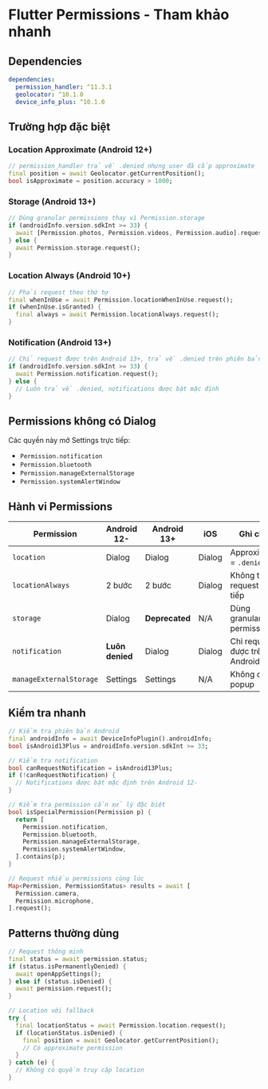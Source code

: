 # Flutter Permissions - Tham khảo nhanh

## Dependencies
```yaml
dependencies:
  permission_handler: ^11.3.1
  geolocator: ^10.1.0
  device_info_plus: ^10.1.0
```

## Trường hợp đặc biệt

### Location Approximate (Android 12+)
```dart
// permission_handler trả về .denied nhưng user đã cấp approximate
final position = await Geolocator.getCurrentPosition();
bool isApproximate = position.accuracy > 1000;
```

### Storage (Android 13+)
```dart
// Dùng granular permissions thay vì Permission.storage
if (androidInfo.version.sdkInt >= 33) {
  await [Permission.photos, Permission.videos, Permission.audio].request();
} else {
  await Permission.storage.request();
}
```

### Location Always (Android 10+)
```dart
// Phải request theo thứ tự
final whenInUse = await Permission.locationWhenInUse.request();
if (whenInUse.isGranted) {
  final always = await Permission.locationAlways.request();
}
```

### Notification (Android 13+)
```dart
// Chỉ request được trên Android 13+, trả về .denied trên phiên bản cũ
if (androidInfo.version.sdkInt >= 33) {
  await Permission.notification.request();
} else {
  // Luôn trả về .denied, notifications được bật mặc định
}
```

## Permissions không có Dialog
Các quyền này mở Settings trực tiếp:
- `Permission.notification`
- `Permission.bluetooth`
- `Permission.manageExternalStorage`
- `Permission.systemAlertWindow`

## Hành vi Permissions

| Permission | Android 12- | Android 13+ | iOS | Ghi chú |
|------------|-------------|-------------|-----|---------|
| `location` | Dialog | Dialog | Dialog | Approximate = `.denied` |
| `locationAlways` | 2 bước | 2 bước | Dialog | Không thể request trực tiếp |
| `storage` | Dialog | **Deprecated** | N/A | Dùng granular permissions |
| `notification` | **Luôn denied** | Dialog | Dialog | Chỉ request được trên Android 13+ |
| `manageExternalStorage` | Settings | Settings | N/A | Không có popup |

## Kiểm tra nhanh

```dart
// Kiểm tra phiên bản Android
final androidInfo = await DeviceInfoPlugin().androidInfo;
bool isAndroid13Plus = androidInfo.version.sdkInt >= 33;

// Kiểm tra notification
bool canRequestNotification = isAndroid13Plus;
if (!canRequestNotification) {
  // Notifications được bật mặc định trên Android 12-
}

// Kiểm tra permission cần xử lý đặc biệt
bool isSpecialPermission(Permission p) {
  return [
    Permission.notification,
    Permission.bluetooth,
    Permission.manageExternalStorage,
    Permission.systemAlertWindow,
  ].contains(p);
}

// Request nhiều permissions cùng lúc
Map<Permission, PermissionStatus> results = await [
  Permission.camera,
  Permission.microphone,
].request();
```

## Patterns thường dùng

```dart
// Request thông minh
final status = await permission.status;
if (status.isPermanentlyDenied) {
  await openAppSettings();
} else if (status.isDenied) {
  await permission.request();
}

// Location với fallback
try {
  final locationStatus = await Permission.location.request();
  if (locationStatus.isDenied) {
    final position = await Geolocator.getCurrentPosition();
    // Có approximate permission
  }
} catch (e) {
  // Không có quyền truy cập location
}
```